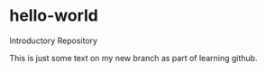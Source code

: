 hello-world
===========

Introductory Repository


This is just some text on my new branch as part of learning github.

